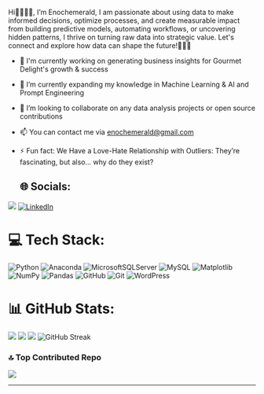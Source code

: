    Hi👋👩🏾‍💻,
I’m Enochemerald, I am passionate about using data to make informed decisions, optimize processes, and create measurable impact from building predictive models, automating workflows, or uncovering hidden patterns, I thrive on turning raw data into strategic value.
Let's connect and explore how data can shape the future!👩🏾‍💻

- 🔭 I'm currently working on generating business insights for Gourmet Delight's growth & success
- 🌱 I’m currently expanding my knowledge in Machine Learning & AI and Prompt Engineering
- 💞️ I’m looking to collaborate on any data analysis projects or open source contributions
- 📫 You can contact me via enochemerald@gmail.com
- ⚡ Fun fact:
      We Have a Love-Hate Relationship with Outliers: They’re fascinating, but also... why do they exist?


  ## 🌐 Socials:
[![](https://img.shields.io/badge/X-%231877F2.svg?logo=X&logoColor=black)](https://x.com/enochemerald1) [![LinkedIn](https://img.shields.io/badge/LinkedIn-%230077B5.svg?logo=linkedin&logoColor=white)]([www.linkedin.com/in/ifeanyi-oranekwu-352142213](https://www.linkedin.com/in/ifeanyi-oranekwu-352142213)) 

# 💻 Tech Stack:
![Python](https://img.shields.io/badge/python-3670A0?style=for-the-badge&logo=python&logoColor=ffdd54)  ![Anaconda](https://img.shields.io/badge/Anaconda-%2344A833.svg?style=for-the-badge&logo=anaconda&logoColor=white) ![MicrosoftSQLServer](https://img.shields.io/badge/Microsoft%20SQL%20Server-CC2927?style=for-the-badge&logo=microsoft%20sql%20server&logoColor=white) ![MySQL](https://img.shields.io/badge/mysql-4479A1.svg?style=for-the-badge&logo=mysql&logoColor=white) ![Matplotlib](https://img.shields.io/badge/Matplotlib-%23ffffff.svg?style=for-the-badge&logo=Matplotlib&logoColor=black) ![NumPy](https://img.shields.io/badge/numpy-%23013243.svg?style=for-the-badge&logo=numpy&logoColor=white) ![Pandas](https://img.shields.io/badge/pandas-%23150458.svg?style=for-the-badge&logo=pandas&logoColor=white) ![GitHub](https://img.shields.io/badge/github-%23121011.svg?style=for-the-badge&logo=github&logoColor=white) ![Git](https://img.shields.io/badge/git-%23F05033.svg?style=for-the-badge&logo=git&logoColor=white) ![WordPress](https://img.shields.io/badge/WordPress-%23117AC9.svg?style=for-the-badge&logo=WordPress&logoColor=white)
# 📊 GitHub Stats:
![](https://github-readme-stats.vercel.app/api?username=enochemerald&show_icons=true&theme=radical&hide_border=true)
![](https://github-readme-streak-stats.herokuapp.com/?username=enochemerald&theme=shades-of-purple&hide_border=true)
![](https://github-readme-stats.vercel.app/api/top-langs/?username=enochemerald&theme=radical&hide_border=true&include_all_commits=true&count_private=false&layout=compact)
![GitHub Streak](https://github-readme-streak-stats.herokuapp.com/?user=enochemerald&theme=dark&hide_border=true)


### 🔝 Top Contributed Repo
![](https://github-contributor-stats.vercel.app/api?username=enochemerald&limit=5&theme=radical&hide_border=true&combine_all_yearly_contributions=true)

---


<!---
Enochemerald/Enochemerald is a ✨ special ✨ repository because its `README.md` (this file) appears on your GitHub profile.
You can click the Preview link to take a look at your changes.
--->
